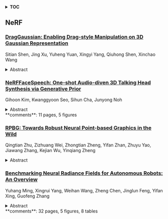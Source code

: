 <details>
  <summary><b>TOC</b></summary>
  <ol>
    <li><a href=#nerf>NeRF</a></li>
      <ul>
        <li><a href=#DragGaussian:-Enabling-Drag-style-Manipulation-on-3D-Gaussian-Representation>DragGaussian: Enabling Drag-style Manipulation on 3D Gaussian Representation</a></li>
        <li><a href=#NeRFFaceSpeech:-One-shot-Audio-diven-3D-Talking-Head-Synthesis-via-Generative-Prior>NeRFFaceSpeech: One-shot Audio-diven 3D Talking Head Synthesis via Generative Prior</a></li>
        <li><a href=#RPBG:-Towards-Robust-Neural-Point-based-Graphics-in-the-Wild>RPBG: Towards Robust Neural Point-based Graphics in the Wild</a></li>
        <li><a href=#Benchmarking-Neural-Radiance-Fields-for-Autonomous-Robots:-An-Overview>Benchmarking Neural Radiance Fields for Autonomous Robots: An Overview</a></li>
      </ul>
    </li>
  </ol>
</details>

## NeRF  

### [DragGaussian: Enabling Drag-style Manipulation on 3D Gaussian Representation](http://arxiv.org/abs/2405.05800)  
Sitian Shen, Jing Xu, Yuheng Yuan, Xingyi Yang, Qiuhong Shen, Xinchao Wang  
<details>  
  <summary>Abstract</summary>  
  <ol>  
    User-friendly 3D object editing is a challenging task that has attracted significant attention recently. The limitations of direct 3D object editing without 2D prior knowledge have prompted increased attention towards utilizing 2D generative models for 3D editing. While existing methods like Instruct NeRF-to-NeRF offer a solution, they often lack user-friendliness, particularly due to semantic guided editing. In the realm of 3D representation, 3D Gaussian Splatting emerges as a promising approach for its efficiency and natural explicit property, facilitating precise editing tasks. Building upon these insights, we propose DragGaussian, a 3D object drag-editing framework based on 3D Gaussian Splatting, leveraging diffusion models for interactive image editing with open-vocabulary input. This framework enables users to perform drag-based editing on pre-trained 3D Gaussian object models, producing modified 2D images through multi-view consistent editing. Our contributions include the introduction of a new task, the development of DragGaussian for interactive point-based 3D editing, and comprehensive validation of its effectiveness through qualitative and quantitative experiments.  
  </ol>  
</details>  
  
### [NeRFFaceSpeech: One-shot Audio-diven 3D Talking Head Synthesis via Generative Prior](http://arxiv.org/abs/2405.05749)  
Gihoon Kim, Kwanggyoon Seo, Sihun Cha, Junyong Noh  
<details>  
  <summary>Abstract</summary>  
  <ol>  
    Audio-driven talking head generation is advancing from 2D to 3D content. Notably, Neural Radiance Field (NeRF) is in the spotlight as a means to synthesize high-quality 3D talking head outputs. Unfortunately, this NeRF-based approach typically requires a large number of paired audio-visual data for each identity, thereby limiting the scalability of the method. Although there have been attempts to generate audio-driven 3D talking head animations with a single image, the results are often unsatisfactory due to insufficient information on obscured regions in the image. In this paper, we mainly focus on addressing the overlooked aspect of 3D consistency in the one-shot, audio-driven domain, where facial animations are synthesized primarily in front-facing perspectives. We propose a novel method, NeRFFaceSpeech, which enables to produce high-quality 3D-aware talking head. Using prior knowledge of generative models combined with NeRF, our method can craft a 3D-consistent facial feature space corresponding to a single image. Our spatial synchronization method employs audio-correlated vertex dynamics of a parametric face model to transform static image features into dynamic visuals through ray deformation, ensuring realistic 3D facial motion. Moreover, we introduce LipaintNet that can replenish the lacking information in the inner-mouth area, which can not be obtained from a given single image. The network is trained in a self-supervised manner by utilizing the generative capabilities without additional data. The comprehensive experiments demonstrate the superiority of our method in generating audio-driven talking heads from a single image with enhanced 3D consistency compared to previous approaches. In addition, we introduce a quantitative way of measuring the robustness of a model against pose changes for the first time, which has been possible only qualitatively.  
  </ol>  
</details>  
**comments**: 11 pages, 5 figures  
  
### [RPBG: Towards Robust Neural Point-based Graphics in the Wild](http://arxiv.org/abs/2405.05663)  
Qingtian Zhu, Zizhuang Wei, Zhongtian Zheng, Yifan Zhan, Zhuyu Yao, Jiawang Zhang, Kejian Wu, Yinqiang Zheng  
<details>  
  <summary>Abstract</summary>  
  <ol>  
    Point-based representations have recently gained popularity in novel view synthesis, for their unique advantages, e.g., intuitive geometric representation, simple manipulation, and faster convergence. However, based on our observation, these point-based neural re-rendering methods are only expected to perform well under ideal conditions and suffer from noisy, patchy points and unbounded scenes, which are challenging to handle but defacto common in real applications. To this end, we revisit one such influential method, known as Neural Point-based Graphics (NPBG), as our baseline, and propose Robust Point-based Graphics (RPBG). We in-depth analyze the factors that prevent NPBG from achieving satisfactory renderings on generic datasets, and accordingly reform the pipeline to make it more robust to varying datasets in-the-wild. Inspired by the practices in image restoration, we greatly enhance the neural renderer to enable the attention-based correction of point visibility and the inpainting of incomplete rasterization, with only acceptable overheads. We also seek for a simple and lightweight alternative for environment modeling and an iterative method to alleviate the problem of poor geometry. By thorough evaluation on a wide range of datasets with different shooting conditions and camera trajectories, RPBG stably outperforms the baseline by a large margin, and exhibits its great robustness over state-of-the-art NeRF-based variants. Code available at https://github.com/QT-Zhu/RPBG.  
  </ol>  
</details>  
  
### [Benchmarking Neural Radiance Fields for Autonomous Robots: An Overview](http://arxiv.org/abs/2405.05526)  
Yuhang Ming, Xingrui Yang, Weihan Wang, Zheng Chen, Jinglun Feng, Yifan Xing, Guofeng Zhang  
<details>  
  <summary>Abstract</summary>  
  <ol>  
    Neural Radiance Fields (NeRF) have emerged as a powerful paradigm for 3D scene representation, offering high-fidelity renderings and reconstructions from a set of sparse and unstructured sensor data. In the context of autonomous robotics, where perception and understanding of the environment are pivotal, NeRF holds immense promise for improving performance. In this paper, we present a comprehensive survey and analysis of the state-of-the-art techniques for utilizing NeRF to enhance the capabilities of autonomous robots. We especially focus on the perception, localization and navigation, and decision-making modules of autonomous robots and delve into tasks crucial for autonomous operation, including 3D reconstruction, segmentation, pose estimation, simultaneous localization and mapping (SLAM), navigation and planning, and interaction. Our survey meticulously benchmarks existing NeRF-based methods, providing insights into their strengths and limitations. Moreover, we explore promising avenues for future research and development in this domain. Notably, we discuss the integration of advanced techniques such as 3D Gaussian splatting (3DGS), large language models (LLM), and generative AIs, envisioning enhanced reconstruction efficiency, scene understanding, decision-making capabilities. This survey serves as a roadmap for researchers seeking to leverage NeRFs to empower autonomous robots, paving the way for innovative solutions that can navigate and interact seamlessly in complex environments.  
  </ol>  
</details>  
**comments**: 32 pages, 5 figures, 8 tables  
  
  



